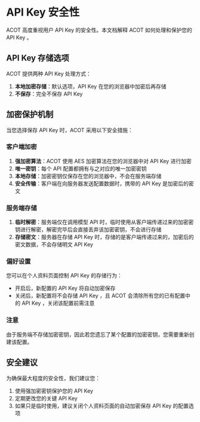 # API Key 安全性

ACOT 高度重视用户 API Key 的安全性。本文档解释 ACOT 如何处理和保护您的 API Key 。

## API Key 存储选项

ACOT 提供两种 API Key 处理方式：

1. **本地加密存储**：默认选项，API Key 在您的浏览器中加密后再存储
2. **不保存**：完全不保存 API Key

## 加密保护机制

当您选择保存 API Key 时，ACOT 采用以下安全措施：

### 客户端加密

1. **强加密算法**：ACOT 使用 AES 加密算法在您的浏览器中对 API Key 进行加密
2. **唯一密钥**：每个 API 配置都拥有与之对应的唯一加密密钥
3. **本地存储**：加密密钥仅保存在您的浏览器中，不会在服务端存储
4. **安全传输**：客户端在向服务器发送配置数据时，携带的 API Key 是加密后的密文

### 服务端存储
1. **临时解密**：服务端仅在调用模型 API 时，临时使用从客户端传递过来的加密密钥进行解密，解密完毕后会直接丢弃该加密密钥，不会进行存储
2. **存储密文**：服务器在存储 API Key 时，存储的是客户端传递过来的，加密后的密文数据，不会存储明文 API Key

### 偏好设置

您可以在个人资料页面控制 API Key 的存储行为：

- 开启后，新配置的 API Key 将自动加密保存
- 关闭后，新配置将不会存储 API Key ，且 ACOT 会清除所有您的已有配置中的 API Key ，关闭该配置前需注意

### 注意

由于服务端不存储加密密钥，因此若您遗忘了某个配置的加密密钥，您需要重新创建该配置。

## 安全建议

为确保最大程度的安全性，我们建议您：

1. 使用强加密密钥保护您的 API Key 
2. 定期更改您的关键 API Key 
3. 如果只是临时使用，建议关闭个人资料页面的自动加密保存 API Key 的配置选项